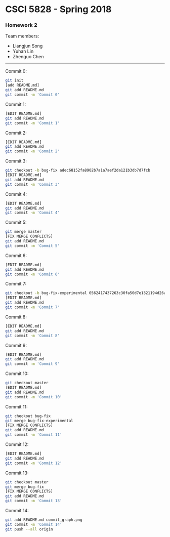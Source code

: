 
# CSCI 5828 - Spring 2018

### Homework 2

Team members:
* Liangjun Song
* Yuhan Lin
* Zhenguo Chen

---


Commit 0:
``` bash
git init
[add README.md]
git add README.md
git commit -m 'Commit 0'
```

Commit 1:
``` bash
[EDIT README.md]
git add README.md
git commit -m 'Commit 1'
```

Commit 2:
``` bash
[EDIT README.md]
git add README.md
git commit -m 'Commit 2'
```

Commit 3:
``` bash
git checkout -b bug-fix adec68152fa8902b7a1a7aef2da121b3db7d7fcb
[EDIT README.md]
git add README.md
git commit -m 'Commit 3'
```

Commit 4:
``` bash
[EDIT README.md]
git add README.md
git commit -m 'Commit 4'
```

Commit 5:
``` bash
git merge master
[FIX MERGE CONFLICTS]
git add README.md
git commit -m 'Commit 5'
```

Commit 6:
``` bash
[EDIT README.md]
git add README.md
git commit -m 'Commit 6'
```


Commit 7:
``` bash
git checkout -b bug-fix-experimental 0562417437263c30fa50d7e1321194d26a6cdfb6
[EDIT README.md]
git add README.md
git commit -m 'Commit 7'
```

Commit 8:
``` bash
[EDIT README.md]
git add README.md
git commit -m 'Commit 8'
```

Commit 9:
``` bash
[EDIT README.md]
git add README.md
git commit -m 'Commit 9'
```

Commit 10:
``` bash
git checkout master
[EDIT README.md]
git add README.md
git commit -m 'Commit 10'
```

Commit 11:
``` bash
git checkout bug-fix
git merge bug-fix-experimental
[FIX MERGE CONFLICTS]
git add README.md
git commit -m 'Commit 11'
```

Commit 12:
``` bash
[EDIT README.md]
git add README.md
git commit -m 'Commit 12'
```

Commit 13:
``` bash
git checkout master
git merge bug-fix
[FIX MERGE CONFLICTS]
git add README.md
git commit -m 'Commit 13'
```

Commit 14:
``` bash
git add README.md commit_graph.png
git commit -m 'Commit 14'
git push --all origin
```


